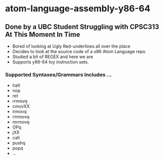 # atom-language-assembly-y86-64
## Done by a UBC Student Struggling with CPSC313 At This Moment In Time 
* Bored of looking at Ugly Red-underlines all over the place
* Decides to look at the source code of a x86 Atom Language repo
* Studied a bit of REGEX and here we are
* Supports y86-64 toy instruction sets.

### Supported Syntaxes/Grammars Includes ...
* halt
* nop
* ret
* rrmovq
* cmovXX
* irmovq
* rmmovq
* mrmovq
* OPq
* jXX
* call
* pushq
* popq
* ...
